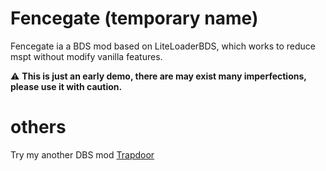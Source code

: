 # Fencegate (temporary name)

Fencegate ia a BDS mod based on LiteLoaderBDS, which works to reduce mspt without modify vanilla features.

:warning: **This is just an early demo, there are may exist many imperfections, please use it with caution.**

# others

Try my another DBS mod [Trapdoor](https://github.com/hhhxiao/trapdoor-ll/)
